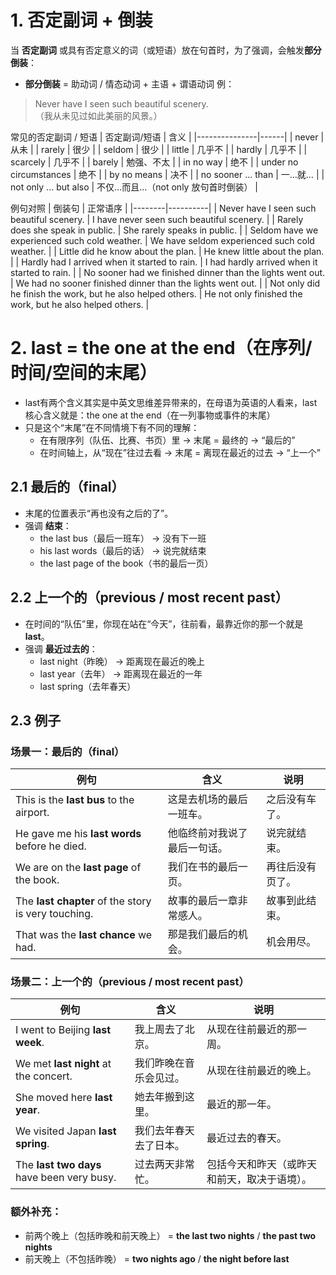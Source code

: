 # 1. 否定副词 + 倒装
当 **否定副词** 或具有否定意义的词（或短语）放在句首时，为了强调，会触发**部分倒装**：
- **部分倒装** = 助动词 / 情态动词 + 主语 + 谓语动词
例：
> Never have I seen such beautiful scenery.  
（我从未见过如此美丽的风景。）

常见的否定副词 / 短语
| 否定副词/短语 | 含义 |
|---------------|------|
| never         | 从未 |
| rarely        | 很少 |
| seldom        | 很少 |
| little        | 几乎不 |
| hardly        | 几乎不 |
| scarcely      | 几乎不 |
| barely        | 勉强、不太 |
| in no way     | 绝不 |
| under no circumstances | 绝不 |
| by no means   | 决不 |
| no sooner ... than | 一…就… |
| not only ... but also | 不仅…而且…（not only 放句首时倒装） |

例句对照
| 倒装句 | 正常语序 |
|--------|----------|
| Never have I seen such beautiful scenery. | I have never seen such beautiful scenery. |
| Rarely does she speak in public. | She rarely speaks in public. |
| Seldom have we experienced such cold weather. | We have seldom experienced such cold weather. |
| Little did he know about the plan. | He knew little about the plan. |
| Hardly had I arrived when it started to rain. | I had hardly arrived when it started to rain. |
| No sooner had we finished dinner than the lights went out. | We had no sooner finished dinner than the lights went out. |
| Not only did he finish the work, but he also helped others. | He not only finished the work, but he also helped others. |

# 2. last = the one at the end（在序列/时间/空间的末尾）
- last有两个含义其实是中英文思维差异带来的，在母语为英语的人看来，last 核心含义就是：the one at the end（在一列事物或事件的末尾）
- 只是这个“末尾”在不同情境下有不同的理解：
  - 在有限序列（队伍、比赛、书页）里 → 末尾 = 最终的 → “最后的”
  - 在时间轴上，从“现在”往过去看 → 末尾 = 离现在最近的过去 → “上一个”
## 2.1 最后的（final）
- 末尾的位置表示“再也没有之后的了”。
- 强调 **结束**：
  - the last bus（最后一班车） → 没有下一班
  - his last words（最后的话） → 说完就结束
  - the last page of the book（书的最后一页）

## 2.2 上一个的（previous / most recent past）
- 在时间的“队伍”里，你现在站在“今天”，往前看，最靠近你的那一个就是 **last**。
- 强调 **最近过去的**：
  - last night（昨晚） → 距离现在最近的晚上
  - last year（去年） → 距离现在最近的一年
  - last spring（去年春天）

## 2.3 例子
### 场景一：最后的（final）

| 例句                                                  | 含义             | 说明       |
| --------------------------------------------------- | -------------- | -------- |
| This is the **last bus** to the airport.            | 这是去机场的最后一班车。   | 之后没有车了。  |
| He gave me his **last words** before he died.       | 他临终前对我说了最后一句话。 | 说完就结束。   |
| We are on the **last page** of the book.            | 我们在书的最后一页。     | 再往后没有页了。 |
| The **last chapter** of the story is very touching. | 故事的最后一章非常感人。   | 故事到此结束。  |
| That was the **last chance** we had.                | 那是我们最后的机会。     | 机会用尽。    |

### 场景二：上一个的（previous / most recent past）
  
| 例句                                         | 含义          | 说明                     |
| ------------------------------------------ | ----------- | ---------------------- |
| I went to Beijing **last week**.           | 我上周去了北京。    | 从现在往前最近的那一周。           |
| We met **last night** at the concert.      | 我们昨晚在音乐会见过。 | 从现在往前最近的晚上。            |
| She moved here **last year**.              | 她去年搬到这里。    | 最近的那一年。                |
| We visited Japan **last spring**.          | 我们去年春天去了日本。 | 最近过去的春天。               |
| The **last two days** have been very busy. | 过去两天非常忙。    | 包括今天和昨天（或昨天和前天，取决于语境）。 |

### 额外补充：
- 前两个晚上（包括昨晚和前天晚上） = **the last two nights** / **the past two nights**
- 前天晚上（不包括昨晚） = **two nights ago** / **the night before last**
